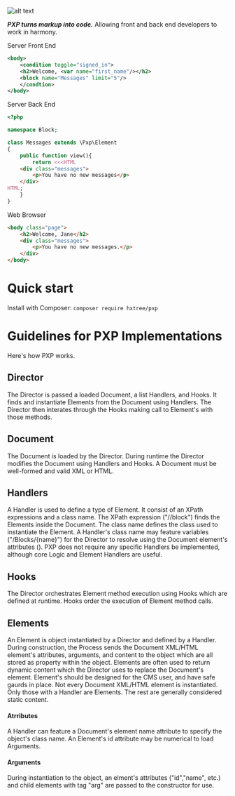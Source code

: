 ![alt text](https://github.com/hxtree/PXP/raw/master/docs/logo/179x100.jpg "PXP")

***PXP turns markup into code.*** Allowing front and back end developers to work in harmony.

Server Front End
```XML
<body>
	<condition toggle="signed_in">
	<h2>Welcome, <var name="first_name"/></h2>
	<block name="Messages" limit="5"/>
	</condtion>
</body>
```

Server Back End
```php
<?php

namespace Block;

class Messages extends \Pxp\Element
{
	public function view(){
		return <<<HTML
	<div class="messages">
		<p>You have no new messages</p>
	</div>
HTML;
	}
}
```

Web Browser
```HTML
<body class="page">
	<h2>Welcome, Jane</h2>
	<div class="messages">
		<p>You have no new messages.</p>
	</div>
</body>
```

# Quick start

Install with Composer: `composer require hxtree/pxp`

# Guidelines for PXP Implementations
Here's how PXP works.
## Director
The Director is passed a loaded Document, a list Handlers, and Hooks. It finds and instantiate Elements from the Document using Handlers. The Director then interates through the Hooks making call to Element's with those methods.
## Document
The Document is loaded by the Director. During runtime the Director modifies the Document using Handlers and Hooks. A Document must be well-formed and valid XML or HTML.
## Handlers
A Handler is used to define a type of Element. It consist of an XPath expressions and a class name. The XPath expression  ("//block") finds the Elements inside the Document. The class name defines the class used to instantiate the Element. A Handler's class name may feature variables ("/Blocks/{name}") for the Director to resolve using the Document element's attributes (<block name="Message"/>). PXP does not require any specific Handlers be implemented, although core Logic and Element Handlers are useful.
## Hooks
The Director orchestrates Element method execution using Hooks which are defined at runtime. Hooks order the execution of Element method calls.
## Elements
An Element is object instantiated by a Director and defined by a Handler. During construction, the Process sends the Document XML/HTML element's attributes, arguments, and content to the object which are all stored as property within the object. Elements are often used to return dynamic content which the Director uses to replace the Document's element. Element's should be designed for the CMS user, and have safe gaurds in place. Not every Document XML/HTML element is instantiated. Only those with a Handler are Elements. The rest are generally considered static content.
#### Atrributes
A Handler can feature a Document's element name attribute to specify the object's class name. An Element's id attribute may be numerical to load Arguments.
#### Arguments
During instantiation to the object, an elment's attributes ("id","name", etc.) and child elements with tag "arg" are passed to the constructor for use.